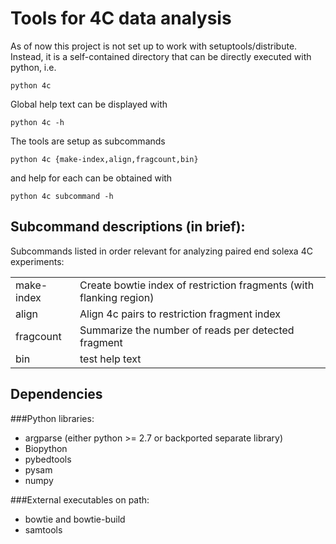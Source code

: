 Tools for 4C data analysis
==========================

As of now this project is not set up to work with
setuptools/distribute.  Instead, it is a self-contained directory
that can be directly executed with python, i.e.

    python 4c

Global help text can be displayed with

    python 4c -h

The tools are setup as subcommands

    python 4c {make-index,align,fragcount,bin}

and help for each can be obtained with

    python 4c subcommand -h

Subcommand descriptions (in brief):
-----------------------------------
Subcommands listed in order relevant for analyzing paired end solexa 4C
experiments:

<table>
<tr><td>make-index</td><td>Create bowtie index of restriction fragments (with flanking region)</td></tr>
<tr><td>align</td><td>Align 4c pairs to restriction fragment index</td></tr>
<tr><td>fragcount</td><td>Summarize the number of reads per detected fragment</td></tr>
<tr><td>bin</td><td>test help text</td></tr>
</table>

Dependencies
------------
###Python libraries:
* argparse (either python >= 2.7 or backported separate library)
* Biopython
* pybedtools
* pysam
* numpy

###External executables on path:
* bowtie and bowtie-build
* samtools
